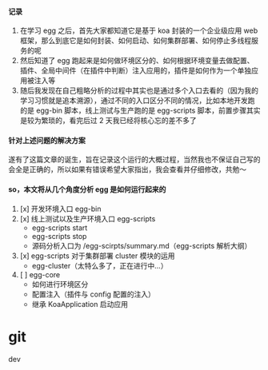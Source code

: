 #### 记录

1. 在学习 egg 之后，首先大家都知道它是基于 koa 封装的一个企业级应用 web 框架，那么到底它是如何封装、如何启动、如何集群部署、如何停止多线程服务的呢
2. 然后知道了 egg 跑起来是如何做环境区分的、如何根据环境变量去做配置、插件、全局中间件（在插件中判断）注入应用的，插件是如何作为一个单独应用被注入等
3. 随后我发现在自己粗略分析的过程中其实也是通过多个入口去看的（因为我的学习习惯就是追本溯源），通过不同的入口区分不同的情况，比如本地开发跑的是 egg-bin 脚本，线上测试与生产跑的是 egg-scripts 脚本，前置步骤其实是较为繁琐的，看完后过 2 天我已经将核心忘的差不多了

#### 针对上述问题的解决方案

遂有了这篇文章的诞生，旨在记录这个运行的大概过程，当然我也不保证自己写的会全是正确的，所以如果有错误希望大家指出，我会查看并仔细修改，共勉～

#### so，本文将从几个角度分析 egg 是如何运行起来的

1. [x] 开发环境入口 egg-bin
2. [x] 线上测试以及生产环境入口 egg-scripts
   - egg-scripts start
   - egg-scripts stop
   - 源码分析入口为 /egg-scirpts/summary.md（egg-scripts 解析大纲）
3. [x] egg-scripts 对于集群部署 cluster 模块的运用
   - egg-cluster（太特么多了，正在进行中...）
4. [ ] egg-core
   - 如何进行环境区分
   - 配置注入（插件与 config 配置的注入）
   - 继承 KoaApplication 启动应用

# git

dev
